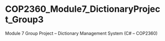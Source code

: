 # COP2360_Module7_DictionaryProject_Group3
Module 7 Group Project – Dictionary Management System (C# – COP2360)

